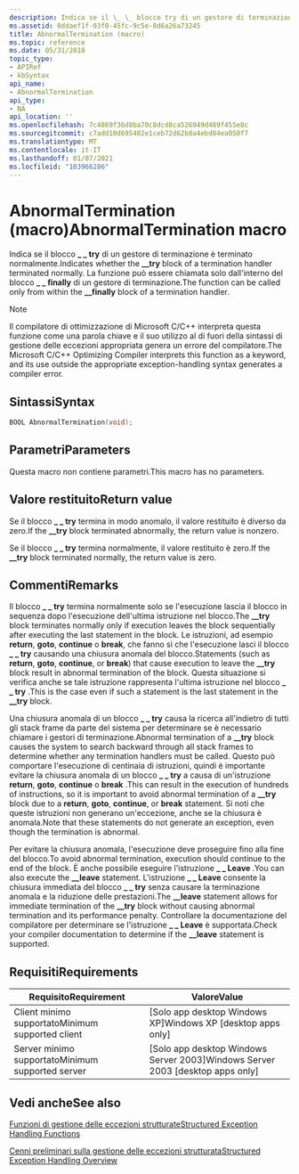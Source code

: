 ```yaml
---
description: Indica se il \_ \_ blocco try di un gestore di terminazione è terminato normalmente. La funzione può essere chiamata solo dall'interno del \_ \_ blocco finally di un gestore di terminazione.
ms.assetid: 0ddaef1f-03f0-45fc-9c5e-8d6a26a73245
title: AbnormalTermination (macro)
ms.topic: reference
ms.date: 05/31/2018
topic_type:
- APIRef
- kbSyntax
api_name:
- AbnormalTermination
api_type:
- NA
api_location: ''
ms.openlocfilehash: 7c4869f36d8ba70c8dcd8ca526949d489f455e8c
ms.sourcegitcommit: c7add10d695482e1ceb72d62b8a4ebd84ea050f7
ms.translationtype: MT
ms.contentlocale: it-IT
ms.lasthandoff: 01/07/2021
ms.locfileid: "103966286"
---
```

# <a name="abnormaltermination-macro"></a><span data-ttu-id="41411-104">AbnormalTermination (macro)</span><span class="sxs-lookup"><span data-stu-id="41411-104">AbnormalTermination macro</span></span>

<span data-ttu-id="41411-105">Indica se il blocco **\_ \_ try** di un gestore di terminazione è terminato normalmente.</span><span class="sxs-lookup"><span data-stu-id="41411-105">Indicates whether the **\_\_try** block of a termination handler terminated normally.</span></span> <span data-ttu-id="41411-106">La funzione può essere chiamata solo dall'interno del blocco **\_ \_ finally** di un gestore di terminazione.</span><span class="sxs-lookup"><span data-stu-id="41411-106">The function can be called only from within the **\_\_finally** block of a termination handler.</span></span>

> [!Note]  
> <span data-ttu-id="41411-107">Il compilatore di ottimizzazione di Microsoft C/C++ interpreta questa funzione come una parola chiave e il suo utilizzo al di fuori della sintassi di gestione delle eccezioni appropriata genera un errore del compilatore.</span><span class="sxs-lookup"><span data-stu-id="41411-107">The Microsoft C/C++ Optimizing Compiler interprets this function as a keyword, and its use outside the appropriate exception-handling syntax generates a compiler error.</span></span>

 

## <a name="syntax"></a><span data-ttu-id="41411-108">Sintassi</span><span class="sxs-lookup"><span data-stu-id="41411-108">Syntax</span></span>


```C++
BOOL AbnormalTermination(void);
```



## <a name="parameters"></a><span data-ttu-id="41411-109">Parametri</span><span class="sxs-lookup"><span data-stu-id="41411-109">Parameters</span></span>

<span data-ttu-id="41411-110">Questa macro non contiene parametri.</span><span class="sxs-lookup"><span data-stu-id="41411-110">This macro has no parameters.</span></span>

## <a name="return-value"></a><span data-ttu-id="41411-111">Valore restituito</span><span class="sxs-lookup"><span data-stu-id="41411-111">Return value</span></span>

<span data-ttu-id="41411-112">Se il blocco **\_ \_ try** termina in modo anomalo, il valore restituito è diverso da zero.</span><span class="sxs-lookup"><span data-stu-id="41411-112">If the **\_\_try** block terminated abnormally, the return value is nonzero.</span></span>

<span data-ttu-id="41411-113">Se il blocco **\_ \_ try** termina normalmente, il valore restituito è zero.</span><span class="sxs-lookup"><span data-stu-id="41411-113">If the **\_\_try** block terminated normally, the return value is zero.</span></span>

## <a name="remarks"></a><span data-ttu-id="41411-114">Commenti</span><span class="sxs-lookup"><span data-stu-id="41411-114">Remarks</span></span>

<span data-ttu-id="41411-115">Il blocco **\_ \_ try** termina normalmente solo se l'esecuzione lascia il blocco in sequenza dopo l'esecuzione dell'ultima istruzione nel blocco.</span><span class="sxs-lookup"><span data-stu-id="41411-115">The **\_\_try** block terminates normally only if execution leaves the block sequentially after executing the last statement in the block.</span></span> <span data-ttu-id="41411-116">Le istruzioni, ad esempio **return**, **goto**, **continue** o **break**, che fanno sì che l'esecuzione lasci il blocco **\_ \_ try** causando una chiusura anomala del blocco.</span><span class="sxs-lookup"><span data-stu-id="41411-116">Statements (such as **return**, **goto**, **continue**, or **break**) that cause execution to leave the **\_\_try** block result in abnormal termination of the block.</span></span> <span data-ttu-id="41411-117">Questa situazione si verifica anche se tale istruzione rappresenta l'ultima istruzione nel blocco **\_ \_ try** .</span><span class="sxs-lookup"><span data-stu-id="41411-117">This is the case even if such a statement is the last statement in the **\_\_try** block.</span></span>

<span data-ttu-id="41411-118">Una chiusura anomala di un blocco **\_ \_ try** causa la ricerca all'indietro di tutti gli stack frame da parte del sistema per determinare se è necessario chiamare i gestori di terminazione.</span><span class="sxs-lookup"><span data-stu-id="41411-118">Abnormal termination of a **\_\_try** block causes the system to search backward through all stack frames to determine whether any termination handlers must be called.</span></span> <span data-ttu-id="41411-119">Questo può comportare l'esecuzione di centinaia di istruzioni, quindi è importante evitare la chiusura anomala di un blocco **\_ \_ try** a causa di un'istruzione **return**, **goto**, **continue** o **break** .</span><span class="sxs-lookup"><span data-stu-id="41411-119">This can result in the execution of hundreds of instructions, so it is important to avoid abnormal termination of a **\_\_try** block due to a **return**, **goto**, **continue**, or **break** statement.</span></span> <span data-ttu-id="41411-120">Si noti che queste istruzioni non generano un'eccezione, anche se la chiusura è anomala.</span><span class="sxs-lookup"><span data-stu-id="41411-120">Note that these statements do not generate an exception, even though the termination is abnormal.</span></span>

<span data-ttu-id="41411-121">Per evitare la chiusura anomala, l'esecuzione deve proseguire fino alla fine del blocco.</span><span class="sxs-lookup"><span data-stu-id="41411-121">To avoid abnormal termination, execution should continue to the end of the block.</span></span> <span data-ttu-id="41411-122">È anche possibile eseguire l'istruzione **\_ \_ Leave** .</span><span class="sxs-lookup"><span data-stu-id="41411-122">You can also execute the **\_\_leave** statement.</span></span> <span data-ttu-id="41411-123">L'istruzione **\_ \_ Leave** consente la chiusura immediata del blocco **\_ \_ try** senza causare la terminazione anomala e la riduzione delle prestazioni.</span><span class="sxs-lookup"><span data-stu-id="41411-123">The **\_\_leave** statement allows for immediate termination of the **\_\_try** block without causing abnormal termination and its performance penalty.</span></span> <span data-ttu-id="41411-124">Controllare la documentazione del compilatore per determinare se l'istruzione **\_ \_ Leave** è supportata.</span><span class="sxs-lookup"><span data-stu-id="41411-124">Check your compiler documentation to determine if the **\_\_leave** statement is supported.</span></span>

## <a name="requirements"></a><span data-ttu-id="41411-125">Requisiti</span><span class="sxs-lookup"><span data-stu-id="41411-125">Requirements</span></span>



| <span data-ttu-id="41411-126">Requisito</span><span class="sxs-lookup"><span data-stu-id="41411-126">Requirement</span></span> | <span data-ttu-id="41411-127">Valore</span><span class="sxs-lookup"><span data-stu-id="41411-127">Value</span></span> |
|-------------------------------------|------------------------------------------------------|
| <span data-ttu-id="41411-128">Client minimo supportato</span><span class="sxs-lookup"><span data-stu-id="41411-128">Minimum supported client</span></span><br/> | <span data-ttu-id="41411-129">\[Solo app desktop Windows XP\]</span><span class="sxs-lookup"><span data-stu-id="41411-129">Windows XP \[desktop apps only\]</span></span><br/>          |
| <span data-ttu-id="41411-130">Server minimo supportato</span><span class="sxs-lookup"><span data-stu-id="41411-130">Minimum supported server</span></span><br/> | <span data-ttu-id="41411-131">\[Solo app desktop Windows Server 2003\]</span><span class="sxs-lookup"><span data-stu-id="41411-131">Windows Server 2003 \[desktop apps only\]</span></span><br/> |



## <a name="see-also"></a><span data-ttu-id="41411-132">Vedi anche</span><span class="sxs-lookup"><span data-stu-id="41411-132">See also</span></span>

<dl> <dt>

[<span data-ttu-id="41411-133">Funzioni di gestione delle eccezioni strutturate</span><span class="sxs-lookup"><span data-stu-id="41411-133">Structured Exception Handling Functions</span></span>](structured-exception-handling-functions.md)
</dt> <dt>

[<span data-ttu-id="41411-134">Cenni preliminari sulla gestione delle eccezioni strutturata</span><span class="sxs-lookup"><span data-stu-id="41411-134">Structured Exception Handling Overview</span></span>](structured-exception-handling.md)
</dt> </dl>

 

 




